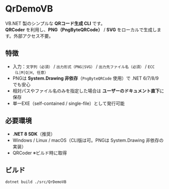 ﻿# QrDemoVB

VB.NET 製のシンプルな **QRコード生成 CLI** です。  
**QRCoder** を利用し、**PNG（PngByteQRCode）** / **SVG** をローカルで生成します。外部アクセス不要。

## 特徴
- 入力：`文字列（必須）` / `出力形式（PNG|SVG）` / `出力先ファイル名（必須）` / `ECC（L|M|Q|H, 任意）`
- PNGは **System.Drawing 非依存**（`PngByteQRCode` 使用）で .NET 6/7/8/9 でも安心
- 相対パスやファイル名のみを指定した場合は **ユーザーのドキュメント直下**に保存
- 単一EXE（self-contained / single-file）として発行可能

## 必要環境
- **.NET 8 SDK**（推奨）
- Windows / Linux / macOS（CLI版は可。PNGは System.Drawing 非依存の実装）
- QRCoder ※ビルド時に取得

## ビルド
```bash
dotnet build ./src/QrDemoVB


